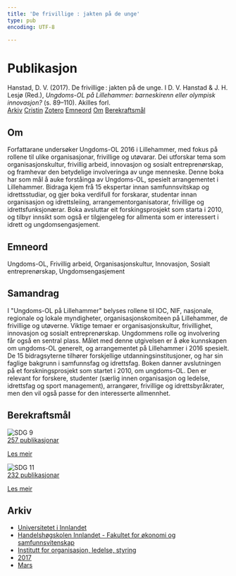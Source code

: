 ```yaml
---
title: 'De frivillige : jakten på de unge'
type: pub
encoding: UTF-8

---
```

<h1>Publikasjon</h1>
<article id="csl-bib-container-ZQRRJDSB" class="csl-bib-container">
  <div class="csl-bib-body"> <div class="csl-entry">Hanstad, D. V. (2017). De frivillige : jakten på de unge. I D. V. Hanstad &#38; J. H. Lesjø (Red.), <i>Ungdoms-OL på Lillehammer: barneskirenn eller olympisk innovasjon?</i> (s. 89–110). Akilles forl.</div> </div>
  <div class="csl-bib-buttons">
    <a href="#taxonomy-article-ZQRRJDSB" alt="archive" class="csl-bib-button">Arkiv</a>
    <a href="https://app.cristin.no/results/show.jsf?id=1456017" alt="Cristin" class="csl-bib-button">Cristin</a>
    <a href="http://zotero.org/groups/5881554/items/ZQRRJDSB" alt="Zotero" class="csl-bib-button">Zotero</a>
    <a href="#keywords-article-ZQRRJDSB" alt="keywords" class="csl-bib-button">Emneord</a>
    <a href="#about-article-ZQRRJDSB" alt="about_pub" class="csl-bib-button">Om</a>
    <a href="#sdg-article-ZQRRJDSB" alt="sdg" class="csl-bib-button">Berekraftsmål</a>
  </div>
  <div id="csl-bib-meta-container-ZQRRJDSB"></div>
</article>
<div id="csl-bib-meta-ZQRRJDSB" class="csl-bib-meta">
  <article id="about-article-ZQRRJDSB" class="about_pub-article">
    <h1>Om</h1>
    Forfattarane undersøker Ungdoms-OL 2016 i Lillehammer, med fokus på rollene til ulike organisasjonar, frivillige og utøvarar. Dei utforskar tema som organisasjonskultur, frivillig arbeid, innovasjon og sosialt entreprenørskap, og framhevar den betydelige involveringa av unge menneske. Denne boka har som mål å auke forståinga av Ungdoms-OL, spesielt arrangementet i Lillehammer. Bidraga kjem frå 15 ekspertar innan samfunnsvitskap og idrettsstudiar, og gjer boka verdifull for forskarar, studentar innan organisasjon og idrettsleiing, arrangementorganisatorar, frivillige og idrettsfunksjonærar. Boka avsluttar eit forskingsprosjekt som starta i 2010, og tilbyr innsikt som også er tilgjengeleg for allmenta som er interessert i idrett og ungdomsengasjement.
  </article>
  <article id="keywords-article-ZQRRJDSB" class="keywords-article">
    <h1>Emneord</h1>
    Ungdoms-OL, Frivillig arbeid, Organisasjonskultur, Innovasjon, Sosialt entreprenørskap, Ungdomsengasjement
  </article>
  <article id="abstract-article-ZQRRJDSB" class="abstract-article">
    <h1>Samandrag</h1>
    I "Ungdoms-OL på Lillehammer" belyses rollene til IOC, NIF, nasjonale, regionale og lokale myndigheter, organisasjonskomiteen på Lillehammer, de frivillige og utøverne. Viktige temaer er organisasjonskultur, frivillighet, innovasjon og sosialt entreprenørskap. Ungdommens rolle og involvering får også en sentral plass. Målet med denne utgivelsen er å øke kunnskapen om ungdoms-OL generelt, og arrangementet på Lillehammer i 2016 spesielt. De 15 bidragsyterne tilhører forskjellige utdanningsinstitusjoner, og har sin faglige bakgrunn i samfunnsfag og idrettsfag. Boken danner avslutningen på et forskningsprosjekt som startet i 2010, om ungdoms-OL. Den er relevant for forskere, studenter (særlig innen organisasjon og ledelse, idrettsfag og sport management), arrangører, frivillige og idrettsbyråkrater, men den vil også passe for den interesserte allmennhet.
  </article>
  <article id="sdg-article-ZQRRJDSB" class="sdg-article">
    <h1>Berekraftsmål</h1>
    <div class="sdg-container"><div id="sdg9" class="sdg">
        <img src="{{< params subfolder >}}images/sdg/sdg09_nn.png" class="image" alt="SDG 9">
        <div class="sdg-overlay">
          <a href="/nn/archive/?key=?sdg=9#archive" class="sdg-publication-count"><span>257</span> publikasjonar</a>
          <p><a href="https://fn.no/om-fn/fns-baerekraftsmaal/industri-innovasjon-og-infrastruktur?lang=nno-NO" class="sdg-read-more">Les meir</a></p>
        </div>
      </div> <div id="sdg11" class="sdg">
        <img src="{{< params subfolder >}}images/sdg/sdg11_nn.png" class="image" alt="SDG 11">
        <div class="sdg-overlay">
          <a href="/nn/archive/?key=?sdg=11#archive" class="sdg-publication-count"><span>232</span> publikasjonar</a>
          <p><a href="https://fn.no/om-fn/fns-baerekraftsmaal/baerekraftige-byer-og-lokalsamfunn?lang=nno-NO" class="sdg-read-more">Les meir</a></p>
        </div>
      </div></div>
  </article>
  <article id="taxonomy-article-ZQRRJDSB" class="taxonomy-article">
    <h1>Arkiv</h1>
    <ul>
      <li>
        <a href="/nn/archive/?key=3DCRN523">Universitetet i Innlandet</a>
      </li>
      <li>
        <a href="/nn/archive/?key=DU8Q9LN9">Handelshøgskolen Innlandet - Fakultet for økonomi og samfunnsvitenskap</a>
      </li>
      <li>
        <a href="/nn/archive/?key=4LUWR3ZM">Institutt for organisasjon, ledelse, styring</a>
      </li>
      <li>
        <a href="/nn/archive/?key=KF5I8TQ8">2017</a>
      </li>
      <li>
        <a href="/nn/archive/?key=6SIUSQEE">Mars</a>
      </li>
    </ul>
  </article>
</div>
